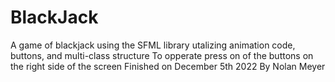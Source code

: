 # BlackJack
A game of blackjack using the SFML library utalizing animation code, buttons, and multi-class structure
To opperate press on of the buttons on the right side of the screen
Finished on December 5th 2022
By Nolan Meyer
